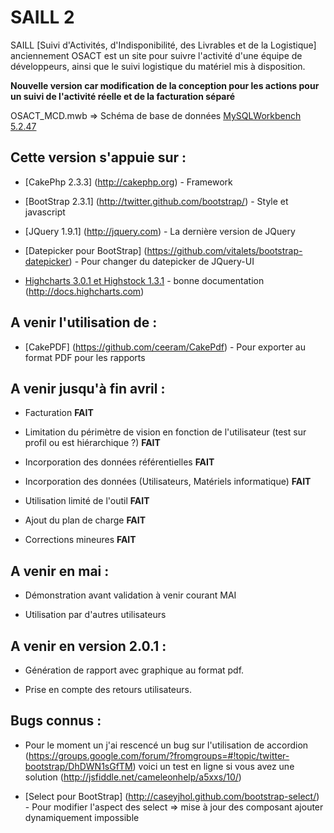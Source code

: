 SAILL 2
=======

SAILL [Suivi d'Activités, d'Indisponibilité, des Livrables et de la Logistique] anciennement OSACT est un site pour suivre l'activité d'une équipe de développeurs, ainsi que le suivi logistique du matériel mis à disposition.

**Nouvelle version car modification de la conception pour les actions pour un suivi de l'activité réelle et de la facturation séparé**

OSACT_MCD.mwb => Schéma de base de données [MySQLWorkbench 5.2.47](http://www.mysql.fr/products/workbench/)

## Cette version s'appuie sur :

* [CakePhp 2.3.3] (http://cakephp.org) - Framework

* [BootStrap 2.3.1] (http://twitter.github.com/bootstrap/) - Style et javascript

* [JQuery 1.9.1] (http://jquery.com) - La dernière version de JQuery

* [Datepicker pour BootStrap] (https://github.com/vitalets/bootstrap-datepicker) - Pour changer du datepicker de JQuery-UI

* [Highcharts 3.0.1 et Highstock 1.3.1](http://www.highcharts.com) - bonne documentation (http://docs.highcharts.com)

## A venir l'utilisation de :

* [CakePDF] (https://github.com/ceeram/CakePdf) - Pour exporter au format PDF pour les rapports

## A venir jusqu'à fin avril :

* Facturation **FAIT**

* Limitation du périmètre de vision en fonction de l'utilisateur (test sur profil ou est hiérarchique ?) **FAIT**

* Incorporation des données référentielles **FAIT**

* Incorporation des données (Utilisateurs, Matériels informatique) **FAIT**

* Utilisation limité de l'outil **FAIT**

* Ajout du plan de charge **FAIT**

* Corrections mineures **FAIT**

## A venir en mai :

* Démonstration avant validation à venir courant MAI 

* Utilisation par d'autres utilisateurs

## A venir en version 2.0.1 :

* Génération de rapport avec graphique au format pdf.

* Prise en compte des retours utilisateurs.

## Bugs connus :

* Pour le moment un j'ai rescencé un bug sur l'utilisation de accordion 
(https://groups.google.com/forum/?fromgroups=#!topic/twitter-bootstrap/DhDWN1sGfTM) 
voici un test en ligne si vous avez une solution (http://jsfiddle.net/cameleonhelp/a5xxs/10/)

* [Select pour BootStrap] (http://caseyjhol.github.com/bootstrap-select/) - Pour modifier l'aspect des select => mise à jour des composant ajouter dynamiquement impossible
